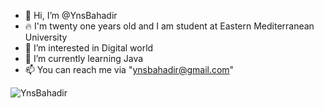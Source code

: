 - 👋 Hi, I’m @YnsBahadir
- 🔥 I'm twenty one years old and I am student at Eastern Mediterranean University
- 👀 I’m interested in Digital world
- 🌱 I’m currently learning Java
- 📫 You can reach me via "ynsbahadir@gmail.com"



<img src="https://github-readme-stats.vercel.app/api?username=spiderpig86&show_icons=true&count_private=true" alt="YnsBahadir" />
